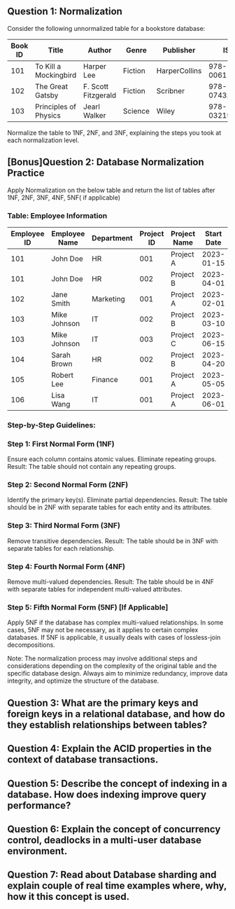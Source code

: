 ## Question 1: Normalization
Consider the following unnormalized table for a bookstore database:


| Book ID | Title                 | Author          | Genre       | Publisher         | ISBN           | Price  |
|---------|-----------------------|-----------------|-------------|-------------------|---------------|--------|
| 101     | To Kill a Mockingbird | Harper Lee      | Fiction     | HarperCollins     | 978-0061120084 | 10.99  |
| 102     | The Great Gatsby      | F. Scott Fitzgerald | Fiction   | Scribner          | 978-0743273565 | 12.50  |
| 103     | Principles of Physics | Jearl Walker   | Science     | Wiley             | 978-0321976444 | 50.00  |
 
Normalize the table to 1NF, 2NF, and 3NF, explaining the steps you took at each normalization level.

## [Bonus]Question 2: Database Normalization Practice

Apply Normalization on the below table and return the list of tables after 1NF, 2NF, 3NF, 4NF, 5NF( if applicable)

### Table: Employee Information

| Employee ID | Employee Name | Department   | Project ID | Project Name | Start Date | End Date   | Salary  |
|-------------|---------------|--------------|------------|--------------|------------|------------|---------|
| 101         | John Doe      | HR           | 001        | Project A    | 2023-01-15 | 2023-06-30 | 5000    |
| 101         | John Doe      | HR           | 002        | Project B    | 2023-04-01 | 2023-08-31 | 5200    |
| 102         | Jane Smith    | Marketing    | 001        | Project A    | 2023-02-01 | 2023-05-31 | 5500    |
| 103         | Mike Johnson  | IT           | 002        | Project B    | 2023-03-10 | 2023-08-15 | 6000    |
| 103         | Mike Johnson  | IT           | 003        | Project C    | 2023-06-15 | 2023-11-30 | 6200    |
| 104         | Sarah Brown   | HR           | 002        | Project B    | 2023-04-20 | 2023-07-31 | 4800    |
| 105         | Robert Lee    | Finance      | 001        | Project A    | 2023-05-05 | 2023-09-30 | 5200    |
| 106         | Lisa Wang     | IT           | 001        | Project A    | 2023-06-01 | 2023-12-31 | 5800    |


### Step-by-Step Guidelines:

### Step 1: First Normal Form (1NF)

Ensure each column contains atomic values.
Eliminate repeating groups.
Result: The table should not contain any repeating groups.
### Step 2: Second Normal Form (2NF)

Identify the primary key(s).
Eliminate partial dependencies.
Result: The table should be in 2NF with separate tables for each entity and its attributes.
### Step 3: Third Normal Form (3NF)

Remove transitive dependencies.
Result: The table should be in 3NF with separate tables for each relationship.
### Step 4: Fourth Normal Form (4NF)

Remove multi-valued dependencies.
Result: The table should be in 4NF with separate tables for independent multi-valued attributes.
### Step 5: Fifth Normal Form (5NF) [If Applicable]

Apply 5NF if the database has complex multi-valued relationships.
In some cases, 5NF may not be necessary, as it applies to certain complex databases. If 5NF is applicable, it usually deals with cases of lossless-join decompositions.

Note: The normalization process may involve additional steps and considerations depending on the complexity of the original table and the specific database design. Always aim to minimize redundancy, improve data integrity, and optimize the structure of the database.

## Question 3: What are the primary keys and foreign keys in a relational database, and how do they establish relationships between tables?
## Question 4: Explain the ACID properties in the context of database transactions.
## Question 5: Describe the concept of indexing in a database. How does indexing improve query performance?
## Question 6: Explain the concept of concurrency control, deadlocks in a multi-user database environment.
## Question 7: Read about Database sharding and explain couple of real time examples where, why, how it this concept is used.